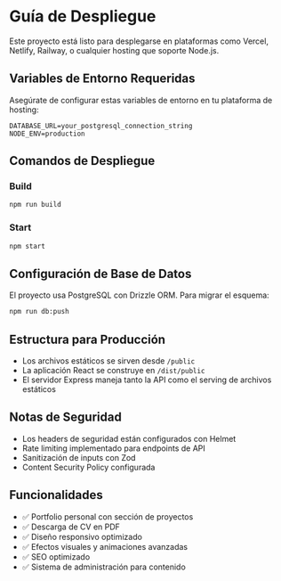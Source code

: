 # Guía de Despliegue

Este proyecto está listo para desplegarse en plataformas como Vercel, Netlify, Railway, o cualquier hosting que soporte Node.js.

## Variables de Entorno Requeridas

Asegúrate de configurar estas variables de entorno en tu plataforma de hosting:

```env
DATABASE_URL=your_postgresql_connection_string
NODE_ENV=production
```

## Comandos de Despliegue

### Build
```bash
npm run build
```

### Start
```bash
npm start
```

## Configuración de Base de Datos

El proyecto usa PostgreSQL con Drizzle ORM. Para migrar el esquema:

```bash
npm run db:push
```

## Estructura para Producción

- Los archivos estáticos se sirven desde `/public`
- La aplicación React se construye en `/dist/public`
- El servidor Express maneja tanto la API como el serving de archivos estáticos

## Notas de Seguridad

- Los headers de seguridad están configurados con Helmet
- Rate limiting implementado para endpoints de API
- Sanitización de inputs con Zod
- Content Security Policy configurada

## Funcionalidades

- ✅ Portfolio personal con sección de proyectos
- ✅ Descarga de CV en PDF
- ✅ Diseño responsivo optimizado
- ✅ Efectos visuales y animaciones avanzadas
- ✅ SEO optimizado
- ✅ Sistema de administración para contenido